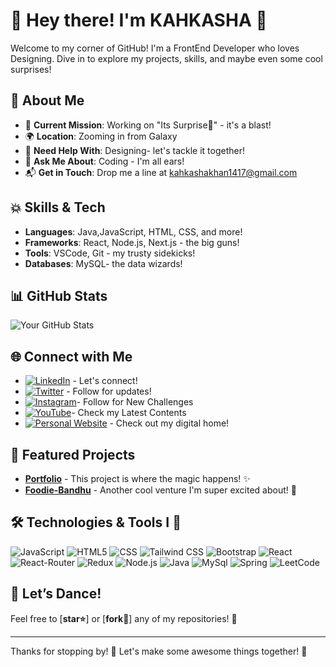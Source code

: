 # 🌟 Hey there! I'm KAHKASHA 🌟

Welcome to my corner of GitHub! I'm a FrontEnd Developer who loves Designing. Dive in to explore my projects, skills, and maybe even some cool surprises!

 <!-- Replace with a funky banner image -->

## 🚀 About Me

- 🎯 **Current Mission**: Working on "Its Surprise🌟" - it's a blast!
- 🌍 **Location**: Zooming in from Galaxy
- 🤔 **Need Help With**: Designing- let's tackle it together!
- 💬 **Ask Me About**: Coding - I'm all ears!
- 📬 **Get in Touch**: Drop me a line at kahkashakhan1417@gmail.com

## 💥 Skills & Tech

- **Languages**: Java,JavaScript, HTML, CSS, and more!
- **Frameworks**: React, Node.js, Next.js - the big guns!
- **Tools**: VSCode, Git - my trusty sidekicks!
- **Databases**: MySQL- the data wizards!

## 📊 GitHub Stats

![Your GitHub Stats](https://github-readme-stats.vercel.app/api?username=kahkasha17&show_icons=true&hide_title=false) 

## 🌐 Connect with Me

- [![LinkedIn](https://img.shields.io/badge/LinkedIn-0A66C2?style=flat&logo=linkedin&logoColor=white)](https://www.linkedin.com/in/kahkasha-rafat-fatima-8672a0231/) - Let's connect!
- [![Twitter](https://img.shields.io/badge/Twitter-000000?style=flat&logo=x&logoColor=white)](https://x.com/KahkashaKh1711) - Follow for updates!
- [![Instagram](https://img.shields.io/badge/Instagram-E4405F?style=flat&logo=instagram&logoColor=white)](https://www.instagram.com/codewithkahkasha1517/)- Follow for New Challenges
- [![YouTube](https://img.shields.io/badge/YouTube-FF0000?style=flat&logo=youtube&logoColor=white)](https://www.youtube.com/@CodeWithKahkasha1517)- Check my Latest Contents
- [![Personal Website](https://img.shields.io/badge/Website-000000?style=flat&logo=About.me&logoColor=white)](https://kahkasha17.github.io/Portfolio/) - Check out my digital home!

## 🎉 Featured Projects

- [**Portfolio**](https://github.com/kahkasha17/Portfolio) - This project is where the magic happens! ✨
- [**Foodie-Bandhu**](https://github.com/kahkasha17/Foodie-Bandhu) - Another cool venture I'm super excited about! 🚀

## 🛠️ Technologies & Tools I 💖

![JavaScript](https://img.shields.io/badge/-JavaScript-F7DF1E?style=flat&logo=javascript&logoColor=F7DF1E)
![HTML5](https://img.shields.io/badge/HTML5-E34F26?style=flat&logo=html5&logoColor=white)
![CSS](https://img.shields.io/badge/CSS-563d7c?&style=flat&logo=css3&logoColor=white)
![Tailwind CSS](https://img.shields.io/badge/Tailwind_CSS-06B6D4?style=flat&logo=tailwind-css&logoColor=white)
![Bootstrap](https://img.shields.io/badge/Bootstrap-7952B3?style=flat&logo=bootstrap&logoColor=white)
![React](https://img.shields.io/badge/-React-61DAFB?style=flat&logo=react&logoColor=000)
![React-Router](https://img.shields.io/badge/React_Router-CA4245?style=flat&logo=react-router&logoColor=white)
![Redux](https://img.shields.io/badge/Redux-764ABC?style=flat&logo=redux&logoColor=white)
![Node.js](https://img.shields.io/badge/-Node.js-339933?style=flat&logo=node.js&logoColor=fff)
![Java](https://img.shields.io/badge/Java-ED8B00?style=flat&logo=openjdk&logoColor=white)
![MySql](https://img.shields.io/badge/MySQL-4479A1?style=flat&logo=mysql&logoColor=white)
![Spring](https://img.shields.io/badge/Spring-6DB33F?style=flat&logo=spring&logoColor=white)
![LeetCode](https://img.shields.io/badge/-LeetCode-FFA116?style=flat&logo=LeetCode&logoColor=black)

## 🕺 Let’s Dance!

Feel free to [**star⭐**] or [**fork🍴**] any of my repositories! 🚀

---

Thanks for stopping by! 🌟 Let's make some awesome things together! 💪

